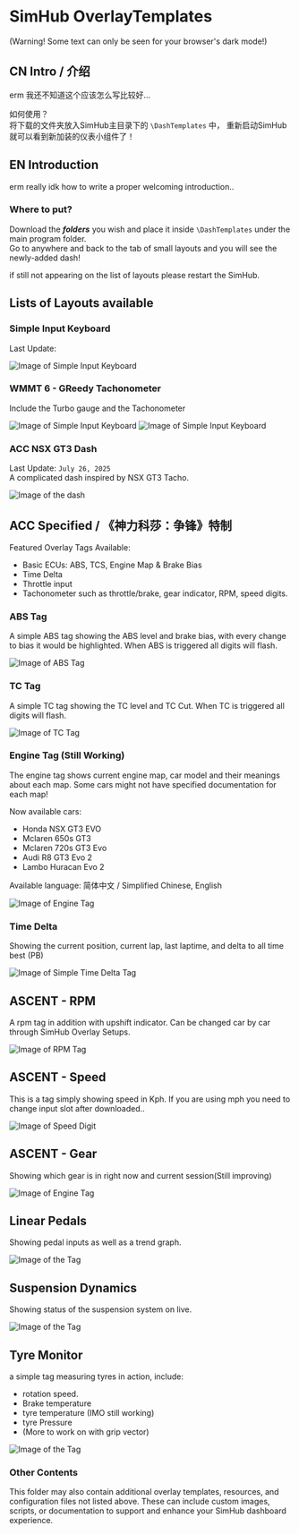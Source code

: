 # SimHub OverlayTemplates

(Warning! Some text can only be seen for your browser's dark mode!)

## CN Intro / 介绍

erm 我还不知道这个应该怎么写比较好...

如何使用？  
将下载的文件夹放入SimHub主目录下的 `\DashTemplates` 中，
重新启动SimHub就可以看到新加装的仪表小组件了！

## EN Introduction

erm really idk how to write a proper welcoming introduction..

### Where to put?

Download the ***folders*** you wish and place it inside `\DashTemplates` under the main program folder.  
Go to anywhere and back to the tab of small layouts and you will see the newly-added dash!

if still not appearing on the list of layouts please restart the SimHub.

## Lists of Layouts available

### Simple Input Keyboard

Last Update:  

![Image of Simple Input Keyboard](/Simple%20Input%20Keyboard%20-%20FH5/Simple%20Input%20Keyboard%20-%20FH5.djson.00.png)

### WMMT 6 - GReedy Tachonometer

Include the Turbo gauge and the Tachonometer

![Image of Simple Input Keyboard](/湾岸6R%20-%20Digit%20Speedo/湾岸6R%20-%20Digit%20Speedo.djson.00.png)
![Image of Simple Input Keyboard](/WMMT%20Boost%20Gauge/WMMT%20Boost%20Gauge.djson.00.png)

### ACC NSX GT3 Dash  

Last Update: `July 26, 2025`  
A complicated dash inspired by NSX GT3 Tacho.

![Image of the dash](/NSX%20GT3%20-Overlay/NSX%20GT3%20-Overlay.djson.00.png)

## ACC Specified / 《神力科莎：争锋》特制

Featured Overlay Tags Available:

* Basic ECUs: ABS, TCS, Engine Map & Brake Bias
* Time Delta
* Throttle input
* Tachonometer such as throttle/brake, gear indicator, RPM, speed digits.

### ABS Tag

A simple ABS tag showing the ABS level and brake bias, with every change to bias it would be highlighted. When ABS is triggered all digits will flash.

![Image of ABS Tag](/ABS%20Tag/ABS%20Tag.djson.00.png)

### TC Tag

A simple TC tag showing the TC level and TC Cut. When TC is triggered all digits will flash.

![Image of TC Tag](/TCS%20Tag/TCS%20Tag.djson.00.png)

### Engine Tag (Still Working)

The engine tag shows current engine map, car model and their meanings about each map. Some cars might not have specified documentation for each map!

Now available cars:

* Honda NSX GT3 EVO
* Mclaren 650s GT3
* Mclaren 720s GT3 Evo
* Audi R8 GT3 Evo 2
* Lambo Huracan Evo 2

Available language:  简体中文 / Simplified Chinese, English

![Image of Engine Tag](/Engine%20Tag/Engine%20Tag.djson.png)

### Time Delta

Showing the current position, current lap, last laptime, and delta to all time best (PB)

![Image of Simple Time Delta Tag](/Time%20Delta/Time%20Delta.djson.00.png)

## ASCENT - RPM

A rpm tag in addition with upshift indicator. Can be changed car by car through SimHub Overlay Setups.

![Image of RPM Tag](/Ascent%20-%20RPM/Ascent%20-%20RPM.djson.png)

## ASCENT - Speed

This is a tag simply showing speed in Kph. If you are using mph you need to change input slot after downloaded..

![Image of Speed Digit](/Ascent%20Set%20-%20Speed/Ascent%20Set%20-%20Speed.djson.png)

## ASCENT - Gear

Showing which gear is in right now and current session(Still improving)

![Image of Engine Tag](/Ascent%20Set%20-%20Gear/Ascent%20Set%20-%20Gear.djson.png)

## Linear Pedals

Showing pedal inputs as well as a trend graph.

![Image of the Tag](/Linear%20Pedals/Linear%20Pedals.djson.png)

## Suspension Dynamics

Showing status of the suspension system on live.

![Image of the Tag](/Suspension%20Dynamics/Suspension%20Dynamics.djson.png)

## Tyre Monitor

a simple tag measuring tyres in action, include:

* rotation speed.  
* Brake temperature
* tyre temperature (IMO still working)
* tyre Pressure
* (More to work on with grip vector)

![Image of the Tag](/Tyre%20Monitors/Tyre%20Monitors.djson.png)

### Other Contents

This folder may also contain additional overlay templates, resources, and configuration files not listed above. These can include custom images, scripts, or documentation to support and enhance your SimHub dashboard experience.


